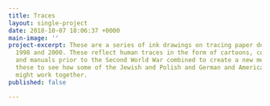```yaml
---
title: Traces
layout: single-project
date: 2018-10-07 18:06:37 +0000
main-image: ''
project-excerpt: These are a series of ink drawings on tracing paper done between
  1998 and 2000. These reflect human traces in the form of cartoons, corporate identities
  and manuals prior to the Second World War combined to create a new meaning. I made
  these to see how some of the Jewish and Polish and German and American visual vernacular
  might work together.
published: false

---
```

